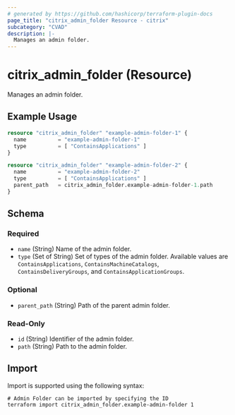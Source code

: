 ```yaml
---
# generated by https://github.com/hashicorp/terraform-plugin-docs
page_title: "citrix_admin_folder Resource - citrix"
subcategory: "CVAD"
description: |-
  Manages an admin folder.
---
```


# citrix_admin_folder (Resource)

Manages an admin folder.

## Example Usage

```terraform
resource "citrix_admin_folder" "example-admin-folder-1" {
  name          = "example-admin-folder-1"
  type          = [ "ContainsApplications" ]
}

resource "citrix_admin_folder" "example-admin-folder-2" {
  name          = "example-admin-folder-2"
  type          = [ "ContainsApplications" ]
  parent_path   = citrix_admin_folder.example-admin-folder-1.path
}
```

<!-- schema generated by tfplugindocs -->
## Schema

### Required

- `name` (String) Name of the admin folder.
- `type` (Set of String) Set of types of the admin folder. Available values are `ContainsApplications`, `ContainsMachineCatalogs`, `ContainsDeliveryGroups`, and `ContainsApplicationGroups`.

### Optional

- `parent_path` (String) Path of the parent admin folder.

### Read-Only

- `id` (String) Identifier of the admin folder.
- `path` (String) Path to the admin folder.

## Import

Import is supported using the following syntax:

```shell
# Admin Folder can be imported by specifying the ID
terraform import citrix_admin_folder.example-admin-folder 1
```